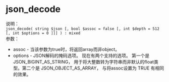 # json_decode
说明：  
`json_decode( string $json [, bool $assoc = false [, int $depth = 512 [, int $options = 0 ]]] ) : mixed`  
参数：  
* assoc - 当该参数为true时，将返回array而非object。  
* options - JSON解码的掩码选项。 现在有两个支持的选项。 第一个是JSON_BIGINT_AS_STRING， 用于将大整数转为字符串而非默认的float类型。第二个是 JSON_OBJECT_AS_ARRAY， 与将assoc设置为 TRUE 有相同的效果。  
